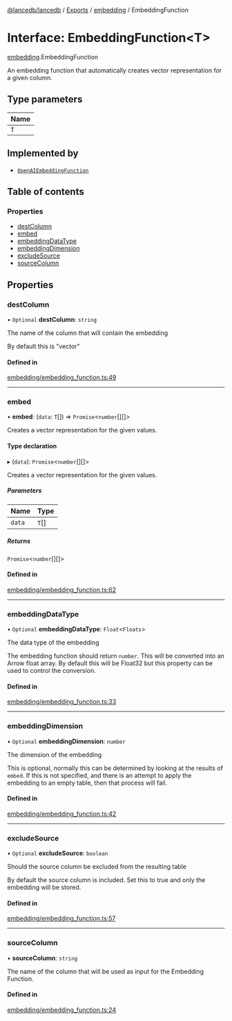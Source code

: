 [@lancedb/lancedb](../README.md) / [Exports](../modules.md) / [embedding](../modules/embedding.md) / EmbeddingFunction

# Interface: EmbeddingFunction\<T\>

[embedding](../modules/embedding.md).EmbeddingFunction

An embedding function that automatically creates vector representation for a given column.

## Type parameters

| Name |
| :------ |
| `T` |

## Implemented by

- [`OpenAIEmbeddingFunction`](../classes/embedding.OpenAIEmbeddingFunction.md)

## Table of contents

### Properties

- [destColumn](embedding.EmbeddingFunction.md#destcolumn)
- [embed](embedding.EmbeddingFunction.md#embed)
- [embeddingDataType](embedding.EmbeddingFunction.md#embeddingdatatype)
- [embeddingDimension](embedding.EmbeddingFunction.md#embeddingdimension)
- [excludeSource](embedding.EmbeddingFunction.md#excludesource)
- [sourceColumn](embedding.EmbeddingFunction.md#sourcecolumn)

## Properties

### destColumn

• `Optional` **destColumn**: `string`

The name of the column that will contain the embedding

By default this is "vector"

#### Defined in

[embedding/embedding_function.ts:49](https://github.com/lancedb/lancedb/blob/3499aee/nodejs/lancedb/embedding/embedding_function.ts#L49)

___

### embed

• **embed**: (`data`: `T`[]) => `Promise`\<`number`[][]\>

Creates a vector representation for the given values.

#### Type declaration

▸ (`data`): `Promise`\<`number`[][]\>

Creates a vector representation for the given values.

##### Parameters

| Name | Type |
| :------ | :------ |
| `data` | `T`[] |

##### Returns

`Promise`\<`number`[][]\>

#### Defined in

[embedding/embedding_function.ts:62](https://github.com/lancedb/lancedb/blob/3499aee/nodejs/lancedb/embedding/embedding_function.ts#L62)

___

### embeddingDataType

• `Optional` **embeddingDataType**: `Float`\<`Floats`\>

The data type of the embedding

The embedding function should return `number`.  This will be converted into
an Arrow float array.  By default this will be Float32 but this property can
be used to control the conversion.

#### Defined in

[embedding/embedding_function.ts:33](https://github.com/lancedb/lancedb/blob/3499aee/nodejs/lancedb/embedding/embedding_function.ts#L33)

___

### embeddingDimension

• `Optional` **embeddingDimension**: `number`

The dimension of the embedding

This is optional, normally this can be determined by looking at the results of
`embed`.  If this is not specified, and there is an attempt to apply the embedding
to an empty table, then that process will fail.

#### Defined in

[embedding/embedding_function.ts:42](https://github.com/lancedb/lancedb/blob/3499aee/nodejs/lancedb/embedding/embedding_function.ts#L42)

___

### excludeSource

• `Optional` **excludeSource**: `boolean`

Should the source column be excluded from the resulting table

By default the source column is included.  Set this to true and
only the embedding will be stored.

#### Defined in

[embedding/embedding_function.ts:57](https://github.com/lancedb/lancedb/blob/3499aee/nodejs/lancedb/embedding/embedding_function.ts#L57)

___

### sourceColumn

• **sourceColumn**: `string`

The name of the column that will be used as input for the Embedding Function.

#### Defined in

[embedding/embedding_function.ts:24](https://github.com/lancedb/lancedb/blob/3499aee/nodejs/lancedb/embedding/embedding_function.ts#L24)
